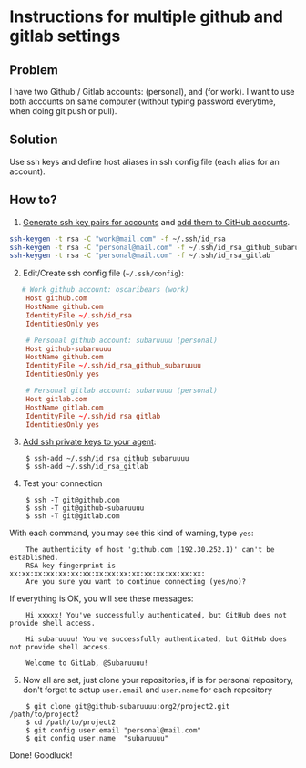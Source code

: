 # Instructions for multiple github and gitlab settings

## Problem
I have two Github / Gitlab accounts: (personal), and (for work).
I want to use both accounts on same computer (without typing password everytime, when doing git push or pull).

## Solution
Use ssh keys and define host aliases in ssh config file (each alias for an account).

## How to?
1. [Generate ssh key pairs for accounts](https://help.github.com/articles/generating-a-new-ssh-key/) and [add them to GitHub accounts](https://help.github.com/articles/adding-a-new-ssh-key-to-your-github-account/).

```bash
ssh-keygen -t rsa -C "work@mail.com" -f ~/.ssh/id_rsa
ssh-keygen -t rsa -C "personal@mail.com" -f ~/.ssh/id_rsa_github_subaruuuu
ssh-keygen -t rsa -C "personal@mail.com" -f ~/.ssh/id_rsa_gitlab
```

2. Edit/Create ssh config file (`~/.ssh/config`):

```conf
   # Work github account: oscaribears (work)
	Host github.com
	HostName github.com
	IdentityFile ~/.ssh/id_rsa
	IdentitiesOnly yes

	# Personal github account: subaruuuu (personal)
	Host github-subaruuuu
	HostName github.com
	IdentityFile ~/.ssh/id_rsa_github_subaruuuu
	IdentitiesOnly yes

	# Personal gitlab account: subaruuuu (personal)
	Host gitlab.com
	HostName gitlab.com
	IdentityFile ~/.ssh/id_rsa_gitlab
	IdentitiesOnly yes
```

3. [Add ssh private keys to your agent](https://help.github.com/articles/adding-a-new-ssh-key-to-the-ssh-agent/):

```shell
	$ ssh-add ~/.ssh/id_rsa_github_subaruuuu
	$ ssh-add ~/.ssh/id_rsa_gitlab
```

4. Test your connection

```shell
	$ ssh -T git@github.com
	$ ssh -T git@github-subaruuuu
	$ ssh -T git@gitlab.com
```

With each command, you may see this kind of warning, type `yes`:

```shell
	The authenticity of host 'github.com (192.30.252.1)' can't be established.
	RSA key fingerprint is xx:xx:xx:xx:xx:xx:xx:xx:xx:xx:xx:xx:xx:xx:xx:xx:
	Are you sure you want to continue connecting (yes/no)?
```

If everything is OK, you will see these messages:

```shell
	Hi xxxxx! You've successfully authenticated, but GitHub does not provide shell access.
```

```shell
	Hi subaruuuu! You've successfully authenticated, but GitHub does not provide shell access.
```

```shell
	Welcome to GitLab, @Subaruuuu!
```

5. Now all are set, just clone your repositories, if is for personal repository, don't forget to setup `user.email` and `user.name` for each repository

```shell
	$ git clone git@github-subaruuuu:org2/project2.git /path/to/project2
	$ cd /path/to/project2
	$ git config user.email "personal@mail.com"
	$ git config user.name  "subaruuuu"
```

Done! Goodluck!
